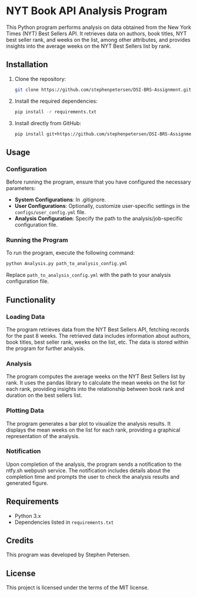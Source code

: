 # NYT Book API Analysis Program

This Python program performs analysis on data obtained from the New York Times (NYT) Best Sellers API. It retrieves data on authors, book titles, NYT best seller rank, and weeks on the list, among other attributes, and provides insights into the average weeks on the NYT Best Sellers list by rank.

## Installation

1. Clone the repository:
    ```bash
    git clone https://github.com/stephenpetersen/DSI-BRS-Assignment.git    
    ```
2. Install the required dependencies:
    ```bash
    pip install -r requirements.txt
   ```
3. Install directly from GitHub:
    ```bash
    pip install git+https://github.com/stephenpetersen/DSI-BRS-Assignment
    ```
   
## Usage

### Configuration

Before running the program, ensure that you have configured the necessary parameters:

- **System Configurations**: In .gitignore.
- **User Configurations**: Optionally, customize user-specific settings in the `configs/user_config.yml` file.
- **Analysis Configuration**: Specify the path to the analysis/job-specific configuration file.

### Running the Program

To run the program, execute the following command:
```bash
python Analysis.py path_to_analysis_config.yml
```
Replace `path_to_analysis_config.yml` with the path to your analysis configuration file.

## Functionality

### Loading Data

The program retrieves data from the NYT Best Sellers API, fetching records for the past 8 weeks. The retrieved data includes information about authors, book titles, best seller rank, weeks on the list, etc. The data is stored within the program for further analysis.

### Analysis

The program computes the average weeks on the NYT Best Sellers list by rank. It uses the pandas library to calculate the mean weeks on the list for each rank, providing insights into the relationship between book rank and duration on the best sellers list.

### Plotting Data

The program generates a bar plot to visualize the analysis results. It displays the mean weeks on the list for each rank, providing a graphical representation of the analysis.

### Notification

Upon completion of the analysis, the program sends a notification to the ntfy.sh webpush service. The notification includes details about the completion time and prompts the user to check the analysis results and generated figure.

## Requirements

- Python 3.x
- Dependencies listed in `requirements.txt`

## Credits

This program was developed by Stephen Petersen.

## License

This project is licensed under the terms of the MIT license.
